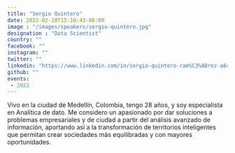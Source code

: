 ```yaml
---
title: "Sergio Quintero"
date: 2022-02-10T15:10:43-06:00
image : "/images/speakers/sergio-quintero.jpg"
designation : "Data Scientist"
country: ""
facebook: ""
instagram: ""
twitter: ""
linkedin: "https://www.linkedin.com/in/sergio-quintero-ram%C3%ADrez-a6403619b/"
github: ""
events:
 - 2022
---
```


Vivo en la ciudad de Medellín, Colombia, tengo 28 años, y soy especialista en Analítica de dato. Me considero un apasionado por dar soluciones a problemas empresariales y de ciudad a partir del análisis avanzado de información, aportando así a la transformación de territorios inteligentes que permitan crear sociedades más equilibradas y con mayores oportunidades.